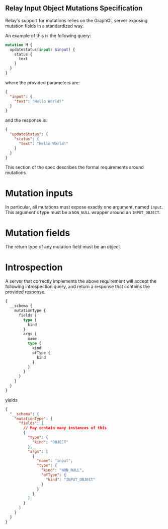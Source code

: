 Relay Input Object Mutations Specification
------------------------------------------

Relay's support for mutations relies on the GraphQL server exposing
mutation fields in a standardized way.

An example of this is the following query:

```graphql
mutation M {
  updateStatus(input: $input) {
    status {
      text
    }
  }
}
```

where the provided parameters are:

```json
{
  "input": {
    "text": "Hello World!"
  }
}
```

and the response is:

```json
{
  "updateStatus": {
    "status": {
      "text": "Hello World!"
    }
  }
}
```

This section of the spec describes the formal requirements around mutations.

# Mutation inputs

In particular, all mutations must expose exactly one argument, named `input`.
This argument's type must be a `NON_NULL` wrapper around an `INPUT_OBJECT`.

# Mutation fields

The return type of any mutation field must be an object.

# Introspection

A server that correctly implements the above requirement will accept the
following introspection query, and return a response that contains the
provided response.

```graphql
{
  __schema {
    mutationType {
      fields {
        type {
          kind
        }
        args {
          name
          type {
            kind
            ofType {
              kind
            }
          }
        }
      }
    }
  }
}
```

yields

```json
{
  "__schema": {
    "mutationType": {
      "fields": [
        // May contain many instances of this
        {
          "type": {
            "kind": "OBJECT"
          },
          "args": [
            {
              "name": "input",
              "type": {
                "kind": "NON_NULL",
                "ofType": {
                  "kind": "INPUT_OBJECT"
                }
              }
            }
          ]
        }
      ]
    }
  }
}
```
